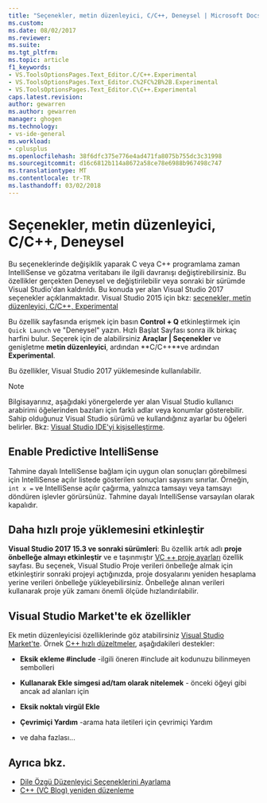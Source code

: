 ```yaml
---
title: "Seçenekler, metin düzenleyici, C/C++, Deneysel | Microsoft Docs"
ms.custom: 
ms.date: 08/02/2017
ms.reviewer: 
ms.suite: 
ms.tgt_pltfrm: 
ms.topic: article
f1_keywords:
- VS.ToolsOptionsPages.Text_Editor.C/C++.Experimental
- VS.ToolsOptionsPages.Text_Editor.C%2FC%2B%2B.Experimental
- VS.ToolsOptionsPages.Text_Editor.C\C++.Experimental
caps.latest.revision: 
author: gewarren
ms.author: gewarren
manager: ghogen
ms.technology:
- vs-ide-general
ms.workload:
- cplusplus
ms.openlocfilehash: 38f6dfc375e776e4ad471fa8075b755dc3c31998
ms.sourcegitcommit: d16c6812b114a8672a58ce78e6988b967498c747
ms.translationtype: MT
ms.contentlocale: tr-TR
ms.lasthandoff: 03/02/2018
---
```

# <a name="options-text-editor-cc-experimental"></a>Seçenekler, metin düzenleyici, C/C++, Deneysel

Bu seçeneklerinde değişiklik yaparak C veya C++ programlama zaman IntelliSense ve gözatma veritabanı ile ilgili davranışı değiştirebilirsiniz. Bu özellikler gerçekten Deneysel ve değiştirilebilir veya sonraki bir sürümde Visual Studio'dan kaldırıldı. Bu konuda yer alan Visual Studio 2017 seçenekler açıklanmaktadır. Visual Studio 2015 için bkz: [seçenekler, metin düzenleyici, C/C++, Experimental](https://msdn.microsoft.com/library/mt591979.aspx)

Bu özellik sayfasında erişmek için basın **Control + Q** etkinleştirmek için `Quick Launch` ve "Deneysel" yazın. Hızlı Başlat Sayfası sonra ilk birkaç harfini bulur. Seçerek için de alabilirsiniz **Araçlar | Seçenekler** ve genişletme **metin düzenleyici**, ardından **C/C++**ve ardından **Experimental**.

Bu özellikler, Visual Studio 2017 yüklemesinde kullanılabilir.

> [!NOTE]
> Bilgisayarınız, aşağıdaki yönergelerde yer alan Visual Studio kullanıcı arabirimi öğelerinden bazıları için farklı adlar veya konumlar gösterebilir. Sahip olduğunuz Visual Studio sürümü ve kullandığınız ayarlar bu öğeleri belirler. Bkz: [Visual Studio IDE'yi kişiselleştirme](../../ide/personalizing-the-visual-studio-ide.md).

## <a name="enable-predictive-intellisense"></a>Enable Predictive IntelliSense

Tahmine dayalı IntelliSense bağlam için uygun olan sonuçları görebilmesi için IntelliSense açılır listede gösterilen sonuçları sayısını sınırlar. Örneğin, <code>int x =</code> ve IntelliSense açılır çağırma, yalnızca tamsayı veya tamsayı döndüren işlevler görürsünüz. Tahmine dayalı IntelliSense varsayılan olarak kapalıdır.

## <a name="enable-faster-project-load"></a>Daha hızlı proje yüklemesini etkinleştir

**Visual Studio 2017 15.3 ve sonraki sürümleri**: Bu özellik artık adlı **proje önbelleğe almayı etkinleştir** ve e taşınmıştır [VC ++ proje ayarları](vcpp-project-settings-projects-and-solutions-options-dialog-box.md) özellik sayfası.
Bu seçenek, Visual Studio Proje verileri önbelleğe almak için etkinleştirir sonraki projeyi açtığınızda, proje dosyalarını yeniden hesaplama yerine verileri önbelleğe yükleyebilirsiniz. Önbelleğe alınan verileri kullanarak proje yük zamanı önemli ölçüde hızlandırılabilir.

## <a name="additional-features-in-the-visual-studio-marketplace"></a>Visual Studio Market'te ek özellikler

Ek metin düzenleyicisi özelliklerinde göz atabilirsiniz [Visual Studio Market'te](https://marketplace.visualstudio.com/search?target=VS&category=Tools&vsVersion=&subCategory=All&sortBy=Downloads). Örnek [C++ hızlı düzeltmeler](https://marketplace.visualstudio.com/items?itemName=VisualCPPTeam.CQuickFixes2017), aşağıdakileri destekler:

- **Eksik ekleme #include** -ilgili öneren #include ait kodunuzu bilinmeyen sembolleri

- **Kullanarak Ekle simgesi ad/tam olarak nitelemek** - önceki öğeyi gibi ancak ad alanları için

- **Eksik noktalı virgül Ekle**

- **Çevrimiçi Yardım** -arama hata iletileri için çevrimiçi Yardım

- ve daha fazlası...

## <a name="see-also"></a>Ayrıca bkz.

- [Dile Özgü Düzenleyici Seçeneklerini Ayarlama](../../ide/reference/setting-language-specific-editor-options.md)
- [C++ (VC Blog) yeniden düzenleme](http://blogs.msdn.com/b/vcblog/archive/2014/11/14/all-about-c-refactoring-in-visual-studio-2015-preview.aspx)
